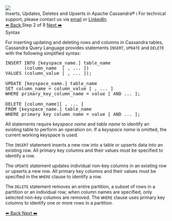 <!-- TOP -->
<div class="top">
  <img src="https://datastax-academy.github.io/katapod-shared-assets/images/ds-academy-logo.svg" />
  <div class="scenario-title-section">
    <span class="scenario-title">Inserts, Updates, Deletes and Upserts in Apache Cassandra®</span>
    <span class="scenario-subtitle">ℹ️ For technical support, please contact us via <a href="mailto:aleksandr.volochnev@datastax.com">email</a> or <a href="https://dtsx.io/aleks">LinkedIn</a>.</span>
  </div>
</div>

<!-- NAVIGATION -->
<div id="navigation-top" class="navigation-top">
 <a href='command:katapod.loadPage?[{"step":"step1-astra"}]'
   class="btn btn-dark navigation-top-left">⬅️ Back
 </a>
<span class="step-count"> Step 2 of 9</span>
 <a href='command:katapod.loadPage?[{"step":"step3-astra"}]' 
    class="btn btn-dark navigation-top-right">Next ➡️
  </a>
</div>

<!-- CONTENT -->

<div class="step-title">Syntax</div>

For inserting updating and deleting rows and columns in Cassandra tables, Cassandra Query Language 
provides statements `INSERT`, `UPDATE` and `DELETE` with the following simplified syntax:

<pre class="non-executable-code">
INSERT INTO [keyspace_name.] table_name 
       (column_name  [ , ... ]) 
VALUES (column_value [ , ... ]);

UPDATE [keyspace_name.] table_name
SET column_name = column_value [ , ... ] 
WHERE primary_key_column_name = value [ AND ... ];

DELETE [column_name][ , ... ]
FROM [keyspace_name.] table_name 
WHERE primary_key_column_name = value [ AND ... ];
</pre>

All statements require *keyspace name* and *table name* to identify an existing table to 
perform an operation on. If a *keyspace name* is omitted, the current working keyspace is used.

The `INSERT` statement inserts a new row into a table or upserts data into an existing row. 
All primary key columns and their values must be 
specified to identify a row.

The `UPDATE` statement updates individual non-key columns in an existing row or upserts a new row. All 
primary key columns and their values must be 
specified in the `WHERE` clause to identify a row.

The `DELETE` statement removes an entire partition, a subset of rows in a partition or an individual row; 
when column names are specified, only selected non-key columns are removed. 
The `WHERE` clause uses primary key columns to identify one or more rows in a partition.

<!-- NAVIGATION -->
<div id="navigation-bottom" class="navigation-bottom">
 <a href='command:katapod.loadPage?[{"step":"step1-astra"}]'
   class="btn btn-dark navigation-bottom-left">⬅️ Back
 </a>
 <a href='command:katapod.loadPage?[{"step":"step3-astra"}]'
    class="btn btn-dark navigation-bottom-right">Next ➡️
  </a>
</div>
